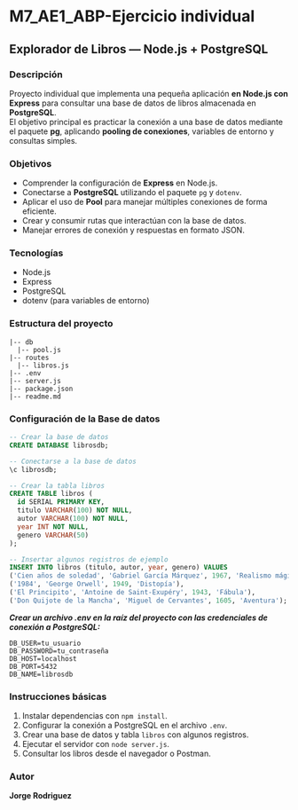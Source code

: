 # M7_AE1_ABP-Ejercicio individual

## Explorador de Libros — Node.js + PostgreSQL

### Descripción
Proyecto individual que implementa una pequeña aplicación **en Node.js con Express** para consultar una base de datos de libros almacenada en **PostgreSQL**.  
El objetivo principal es practicar la conexión a una base de datos mediante el paquete **pg**, aplicando **pooling de conexiones**, variables de entorno y consultas simples.

### Objetivos
- Comprender la configuración de **Express** en Node.js.
- Conectarse a **PostgreSQL** utilizando el paquete `pg` y `dotenv`.
- Aplicar el uso de **Pool** para manejar múltiples conexiones de forma eficiente.
- Crear y consumir rutas que interactúan con la base de datos.
- Manejar errores de conexión y respuestas en formato JSON.

### Tecnologías
- Node.js  
- Express  
- PostgreSQL  
- dotenv (para variables de entorno)

### Estructura del proyecto
```M7_AE1_ABP-Ejercicio individual 
|-- db
  |-- pool.js 
|-- routes 
  |-- libros.js
|-- .env 
|-- server.js 
|-- package.json 
|-- readme.md
```
### Configuración de la Base de datos
```sql
-- Crear la base de datos
CREATE DATABASE librosdb;

-- Conectarse a la base de datos
\c librosdb;

-- Crear la tabla libros
CREATE TABLE libros (
  id SERIAL PRIMARY KEY,
  titulo VARCHAR(100) NOT NULL,
  autor VARCHAR(100) NOT NULL,
  year INT NOT NULL,
  genero VARCHAR(50)
);

-- Insertar algunos registros de ejemplo
INSERT INTO libros (titulo, autor, year, genero) VALUES
('Cien años de soledad', 'Gabriel García Márquez', 1967, 'Realismo mágico'),
('1984', 'George Orwell', 1949, 'Distopía'),
('El Principito', 'Antoine de Saint-Exupéry', 1943, 'Fábula'),
('Don Quijote de la Mancha', 'Miguel de Cervantes', 1605, 'Aventura');

```
***Crear un archivo .env en la raíz del proyecto con las credenciales de conexión a PostgreSQL:***
```
DB_USER=tu_usuario
DB_PASSWORD=tu_contraseña
DB_HOST=localhost
DB_PORT=5432
DB_NAME=librosdb
```
### Instrucciones básicas
1. Instalar dependencias con `npm install`.  
2. Configurar la conexión a PostgreSQL en el archivo `.env`.  
3. Crear una base de datos y tabla `libros` con algunos registros.  
4. Ejecutar el servidor con `node server.js`.  
5. Consultar los libros desde el navegador o Postman.

### Autor
**Jorge Rodriguez**